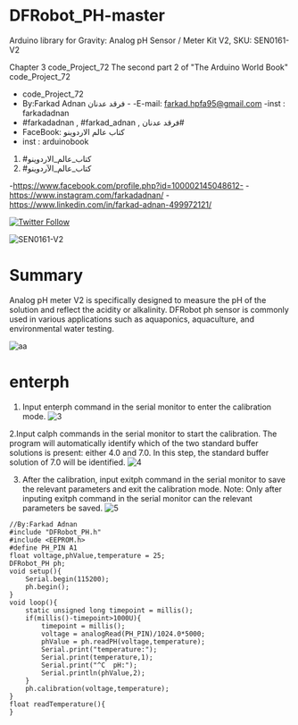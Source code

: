 # DFRobot_PH-master
Arduino library for Gravity: Analog pH Sensor / Meter Kit V2, SKU: SEN0161-V2

Chapter 3 code_Project_72 The second part 2 of "The Arduino World Book" code_Project_72
 
- code_Project_72
-  By:Farkad Adnan فرقد عدنان - 
 -E-mail: farkad.hpfa95@gmail.com 
-inst : farkadadnan 
- #farkadadnan , #farkad_adnan , فرقد عدنان# 
- FaceBook: كتاب عالم الاردوينو 
- inst : arduinobook
1. #كتاب_عالم_الاردوينو
2. #كتاب_عالم_الآردوينو

-https://www.facebook.com/profile.php?id=100002145048612-
-https://www.instagram.com/farkadadnan/
-https://www.linkedin.com/in/farkad-adnan-499972121/

 <p>
 <a href='https://mobile.twitter.com/farkadadnan'>
        <img alt="Twitter Follow" src="https://img.shields.io/twitter/follow/farkadadnan?label=%40farkadadnan&style=social" alt='Twitter' align="center"/>
    </a>
</p>


![SEN0161-V2](https://user-images.githubusercontent.com/35774039/158898998-77b665b1-97e5-410d-836c-3a0ddc83e2ae.png)

# Summary
Analog pH meter V2 is specifically designed to measure the pH of the solution and reflect the acidity or alkalinity. DFRobot ph sensor is commonly used in various applications such as aquaponics, aquaculture, and environmental water testing.

![aa](https://user-images.githubusercontent.com/35774039/158899243-c2ebfa61-9da8-4dee-a860-f17f263c5e0f.JPG)

# enterph 
1. Input enterph command in the serial monitor to enter the calibration mode.
![3](https://user-images.githubusercontent.com/35774039/158907930-ff4285b2-6082-4ca5-a78a-9ef169ea0353.JPG)

2.Input calph commands in the serial monitor to start the calibration. The program will automatically identify which of the two standard buffer solutions is present: either 4.0 and 7.0. In this step, the standard buffer solution of 7.0 will be identified.
![4](https://user-images.githubusercontent.com/35774039/158907955-fc8624a2-4f2a-40f9-8150-05cebf909038.JPG)

3. After the calibration, input exitph command in the serial monitor to save the relevant parameters and exit the calibration mode. Note: Only after inputing exitph command in the serial monitor can the relevant parameters be saved.
![5](https://user-images.githubusercontent.com/35774039/158907974-90209d52-295c-441c-84ad-a86dcf3731c7.JPG)

```
//By:Farkad Adnan
#include "DFRobot_PH.h"
#include <EEPROM.h>
#define PH_PIN A1
float voltage,phValue,temperature = 25;
DFRobot_PH ph;
void setup(){
    Serial.begin(115200);  
    ph.begin();
}
void loop(){
    static unsigned long timepoint = millis();
    if(millis()-timepoint>1000U){                  
        timepoint = millis();
        voltage = analogRead(PH_PIN)/1024.0*5000;  
        phValue = ph.readPH(voltage,temperature);  
        Serial.print("temperature:");
        Serial.print(temperature,1);
        Serial.print("^C  pH:");
        Serial.println(phValue,2);
    }
    ph.calibration(voltage,temperature);          
}
float readTemperature(){
}
```
